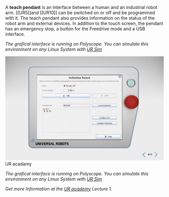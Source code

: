 
A **teach pendant** is an interface between a human and an industrial robot arm. [[UR5]]and [[UR10]] can be switched on or off and be programmed with it. The teach pendant also provides information on the status of the robot arm and external devices. In addition to the touch screen, the pendant has an emergency stop, a button for the Freedrive mode and a USB interface.

*The grafical interface is running on Polyscope. You can simulate this environment on any Linux System with [UR Sim](https://www.universal-robots.com/download/software-e-series/simulator-non-linux/offline-simulator-e-series-ur-sim-for-non-linux-594/)*

![Teach Pendant](/assets/media/teach_pendant.jpg) UR acadamy

*The grafical interface is running on Polyscope. You can simulate this environment on any Linux System with [UR Sim](https://www.universal-robots.com/download/software-e-series/simulator-non-linux/offline-simulator-e-series-ur-sim-for-non-linux-594/)*

*Get more Information at the [UR academy](https://academy.universal-robots.com/modules/CB3/English/module1/story_html5.html?courseId=2182&language=English) Lecture 1.*

